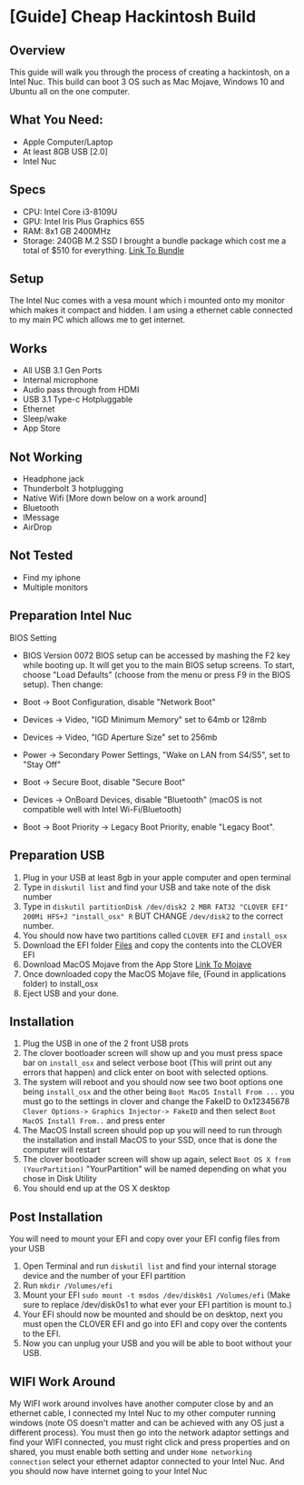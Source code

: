 # [Guide] Cheap Hackintosh Build
## Overview
This guide will walk you through the process of creating a hackintosh, on a Intel Nuc. This build can boot 3 OS such as Mac Mojave, Windows 10 and Ubuntu all on the one computer.

## What You Need:
- Apple Computer/Laptop
- At least 8GB USB [2.0]
- Intel Nuc


## Specs
- CPU: Intel Core i3-8109U
- GPU: Intel Iris Plus Graphics 655
- RAM: 8x1 GB 2400MHz
- Storage: 240GB M.2 SSD
I brought a bundle package which cost me a total of $510 for everything.  [Link To Bundle](https://www.ple.com.au/Products/634228/Intel-i3-NUC-Bean-Canyon-Super-Starter-Bundle)

## Setup
The Intel Nuc comes with a vesa mount which i mounted onto my monitor which makes it compact and hidden. I am using a ethernet cable connected to my main PC which allows me to get internet.

## Works
- All USB 3.1 Gen Ports
- Internal microphone
- Audio pass through from HDMI
- USB 3.1 Type-c Hotpluggable
- Ethernet 
- Sleep/wake
- App Store

## Not Working
- Headphone jack
- Thunderbolt 3 hotplugging
- Native Wifi [More down below on a work around]
- Bluetooth
- IMessage
- AirDrop

## Not Tested
- Find my iphone
- Multiple monitors

## Preparation Intel Nuc
BIOS Setting
- BIOS Version 0072
BIOS setup can be accessed by mashing the F2 key while booting up. It will get you to the main BIOS setup screens. To start, choose "Load Defaults" (choose from the menu or press F9 in the BIOS setup).
Then change:

- Boot -> Boot Configuration, disable "Network Boot"
- Devices -> Video, "IGD Minimum Memory" set to 64mb or 128mb
- Devices -> Video, "IGD Aperture Size" set to 256mb
- Power -> Secondary Power Settings, "Wake on LAN from S4/S5", set to "Stay Off"
- Boot -> Secure Boot, disable "Secure Boot"
- Devices -> OnBoard Devices, disable "Bluetooth" (macOS is not compatible well with Intel Wi-Fi/Bluetooth)
- Boot -> Boot Priority -> Legacy Boot Priority, enable "Legacy Boot".

## Preparation USB
1) Plug in your USB at least 8gb in your apple computer and open terminal
2) Type in `diskutil list` and find your USB and take note of the disk number
3) Type in `diskutil partitionDisk /dev/disk2 2 MBR FAT32 "CLOVER EFI" 200Mi HFS+J "install_osx" R` BUT CHANGE `/dev/disk2` to the correct number.
5) You should now have two partitions called `CLOVER EFI` and `install_osx`
6) Download the EFI folder [Files](https://gofile.io/?c=ZR9tWu) and copy the contents into the CLOVER EFI
7) Download MacOS Mojave from the App Store [Link To Mojave](https://apps.apple.com/us/app/macos-mojave/id1398502828?ls=1&mt=12)
8) Once downloaded copy the MacOS Mojave file, (Found in applications folder) to install_osx
9) Eject USB and your done.

## Installation
1) Plug the USB in one of the 2 front USB prots
2) The clover bootloader screen will show up and you must press space bar on `install_osx` and select verbose boot (This will print out any errors that happen) and click enter on boot with selected options.
3) The system will reboot and you should now see two boot options one being `install_osx` and the other being `Boot MacOS Install From ...` you must go to the settings in clover and change the FakeID to 0x12345678 `Clover Options-> Graphics Injector-> FakeID` and then select `Boot MacOS Install From..` and press enter
4) The MacOS Install screen should pop up you will need to run through the installation and install MacOS to your SSD, once that is done the computer will restart
5) The clover bootloader screen will show up again, select `Boot OS X from (YourPartition)` "YourPartition" will be named depending on what you chose in Disk Utility
6) You should end up at the OS X desktop

## Post Installation
You will need to mount your EFI and copy over your EFI config files from your USB
1) Open Terminal and run `diskutil list` and find your internal storage device and the number of your EFI partition
2) Run `mkdir /Volumes/efi`
3) Mount your EFI `sudo mount -t msdos /dev/disk0s1 /Volumes/efi` (Make sure to replace /dev/disk0s1 to what ever your EFI partition is mount to.)
4) Your EFI should now be mounted and should be on desktop, next you must open the CLOVER EFI and go into EFI and copy over the contents to the EFI.
5) Now you can unplug your USB and you will be able to boot without your USB.

## WIFI Work Around
My WIFI work around involves have another computer close by and an ethernet cable, I connected my Intel Nuc to my other computer running windows (note OS doesn't matter and can be achieved with any OS just a different process). You must then go into the network adaptor settings and find your WIFI connected, you must right click and press properties and on shared, you must enable both setting and under `Home networking connection` select your ethernet adaptor connected to your Intel Nuc. And you should now have internet going to your Intel Nuc



